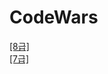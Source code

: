 # CodeWars

[[8급]](https://github.com/j0n9hyun/codewars/tree/main/Grade7)  
[[7급]](https://github.com/j0n9hyun/codewars/tree/main/Grade8)  
